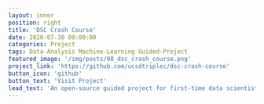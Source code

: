 ```yaml
---
layout: inner
position: right
title: 'DSC Crash Course'
date: 2020-07-30 00:00:00
categories: Project
tags: Data-Analysis Machine-Learning Guided-Project
featured_image: '/img/posts/08_dsc_crash_course.png'
project_link: 'https://github.com/ucsdtriplec/dsc-crash-course'
button_icon: 'github'
button_text: 'Visit Project'
lead_text: 'An open-source guided project for first-time data scientist at Triple C'
---
```

